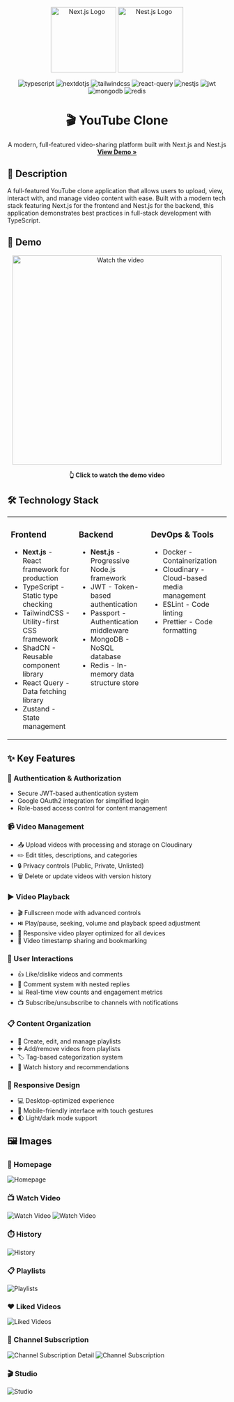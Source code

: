 <p align="center">
  <a href="http://nextjs.org/" target="blank"><img src="https://assets.vercel.com/image/upload/v1662130559/nextjs/Icon_dark_background.png" width="150" alt="Next.js Logo" /></a>
  <a href="http://nestjs.com/" target="blank"><img src="https://nestjs.com/img/logo-small.svg" width="150" alt="Nest.js Logo" /></a>
</p>

<div align="center">
  <div>
    <img src="https://img.shields.io/badge/-TypeScript-black?style=for-the-badge&logoColor=white&logo=typescript&color=3178C6" alt="typescript" />
    <img src="https://img.shields.io/badge/-Next_JS-black?style=for-the-badge&logoColor=white&logo=nextdotjs&color=000000" alt="nextdotjs" />    
    <img src="https://img.shields.io/badge/-Tailwind_CSS-black?style=for-the-badge&logoColor=white&logo=tailwindcss&color=06B6D4" alt="tailwindcss" />
    <img src="https://img.shields.io/badge/-React%20Query-FF4154?style=for-the-badge&logo=react%20query&logoColor=white" alt="react-query" />
    <img src="https://img.shields.io/badge/nestjs-%23E0234E.svg?style=for-the-badge&logo=nestjs&logoColor=white" alt="nestjs" />
    <img src="https://img.shields.io/badge/JWT-black?style=for-the-badge&logo=JSON%20web%20tokens" alt="jwt" />
    <img src="https://img.shields.io/badge/MongoDB-%234ea94b.svg?style=for-the-badge&logo=mongodb&logoColor=white" alt="mongodb" />
    <img src="https://img.shields.io/badge/redis-%23DD0031.svg?style=for-the-badge&logo=redis&logoColor=white" alt="redis" />
  </div>
  
  <h1 align="center">🎬 YouTube Clone</h1>
  
  <p align="center">
    A modern, full-featured video-sharing platform built with Next.js and Nest.js
    <br />
    <a href="https://youtu.be/lf3AO2-CQnQ"><strong>View Demo »</strong></a>
  </p>
</div>

## 📝 Description

A full-featured YouTube clone application that allows users to upload, view, interact with, and manage video content with ease. Built with a modern tech stack featuring Next.js for the frontend and Nest.js for the backend, this application demonstrates best practices in full-stack development with TypeScript.

## 🎥 Demo

<p align="center">
  <a href="https://youtu.be/lf3AO2-CQnQ">
    <img src="https://i.ytimg.com/vi/lf3AO2-CQnQ/hqdefault.jpg?sqp=-oaymwEcCOADEI4CSFXyq4qpAw4IARUAAIhCGAFwAcABBg==&rs=AOn4CLBjP5i6GKF37MAMkpc5rKyTojek3w" alt="Watch the video" width="480">
  </a>
</p>
<p align="center">
  <b>👆 Click to watch the demo video</b>
</p>

## 🛠️ Technology Stack

<table>
  <tr>
    <td valign="top">
      <h3>Frontend</h3>
      <ul>
        <li><b>Next.js</b> - React framework for production</li>
        <li>TypeScript - Static type checking</li>
        <li>TailwindCSS - Utility-first CSS framework</li>
        <li>ShadCN - Reusable component library</li>
        <li>React Query - Data fetching library</li>
        <li>Zustand - State management</li>
      </ul>
    </td>
    <td valign="top">
      <h3>Backend</h3>
      <ul>
        <li><b>Nest.js</b> - Progressive Node.js framework</li>
        <li>JWT - Token-based authentication</li>
        <li>Passport - Authentication middleware</li>
        <li>MongoDB - NoSQL database</li>
        <li>Redis - In-memory data structure store</li>
      </ul>
    </td>
    <td valign="top">
      <h3>DevOps & Tools</h3>
      <ul>
        <li>Docker - Containerization</li>
        <li>Cloudinary - Cloud-based media management</li>
        <li>ESLint - Code linting</li>
        <li>Prettier - Code formatting</li>
      </ul>
    </td>
  </tr>
</table>

## ✨ Key Features

### 🔐 Authentication & Authorization
- Secure JWT-based authentication system
- Google OAuth2 integration for simplified login
- Role-based access control for content management

### 📹 Video Management
- 📤 Upload videos with processing and storage on Cloudinary
- ✏️ Edit titles, descriptions, and categories
- 🔒 Privacy controls (Public, Private, Unlisted)
- 🗑️ Delete or update videos with version history

### ▶️ Video Playback
- 🎬 Fullscreen mode with advanced controls
- ⏯️ Play/pause, seeking, volume and playback speed adjustment
- 📱 Responsive video player optimized for all devices
- 🔖 Video timestamp sharing and bookmarking

### 💬 User Interactions
- 👍 Like/dislike videos and comments
- 📝 Comment system with nested replies
- 📊 Real-time view counts and engagement metrics
- 📺 Subscribe/unsubscribe to channels with notifications

### 📋 Content Organization
- 📁 Create, edit, and manage playlists
- ➕ Add/remove videos from playlists
- 🏷️ Tag-based categorization system
- 📑 Watch history and recommendations

### 📱 Responsive Design
- 💻 Desktop-optimized experience
- 📱 Mobile-friendly interface with touch gestures
- 🌓 Light/dark mode support


## 🖼️ Images

### 🎥 Homepage
![Homepage](/public/images/homepage.png)

### 📺 Watch Video
![Watch Video](/public/images/watch-video-1.png)
![Watch Video](/public/images/watch-video-2.png)

### ⏱️ History
![History](/public/images/history.png)

### 📋 Playlists
![Playlists](/public/images/playlists.png)

### ❤️ Liked Videos
![Liked Videos](/public/images/liked.png)

### 👥 Channel Subscription
![Channel Subscription Detail](/public/images/channel-subscription-detail.png)
![Channel Subscription](/public/images/channel-subscription.png)

### 🎬 Studio
![Studio](/public/images/studio.png)
